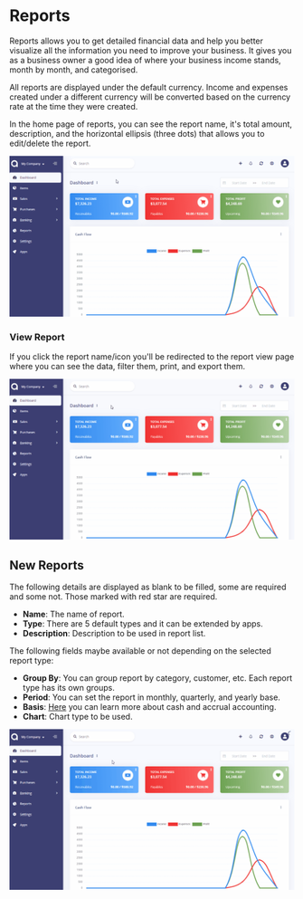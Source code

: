 Reports
=======

Reports allows you to get detailed financial data and help you better visualize all the information you need to improve your business. It gives you as a business owner a good idea of where your business income stands, month by month, and categorised.

All reports are displayed under the default currency. Income and expenses created under a different currency will be converted based on the currency rate at the time they were created.

In the home page of reports, you can see the report name, it's total amount, description, and the horizontal ellipsis (three dots) that allows you to edit/delete the report.

![reports list](_images/reports.gif)

### View Report

If you click the report name/icon you'll be redirected to the report view page where you can see the data, filter them, print, and export them.

![reports list](_images/reports-view-report.gif)

## New Reports

The following details are displayed as blank to be filled, some are required and some not. Those marked with red star are required.

- **Name**: The name of report.
- **Type**: There are 5 default types and it can be extended by apps.
- **Description**: Description to be used in report list.

The following fields maybe available or not depending on the selected report type:

- **Group By**: You can group report by category, customer, etc. Each report type has its own groups.
- **Period**: You can set the report in monthly, quarterly, and yearly base.
- **Basis**: [Here](https://akaunting.com/docs/faq/accrual-vs-cash) you can learn more about cash and accrual accounting.
- **Chart**: Chart type to be used.

![reports form](_images/reports-add-new.gif)
